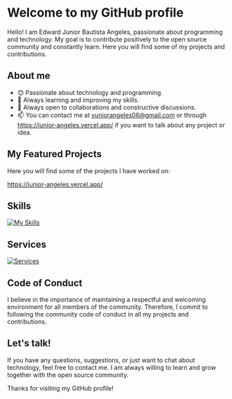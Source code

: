 
# Welcome to my GitHub profile

Hello! I am Edward Junior Bautista Angeles, passionate about programming and technology. My goal is to contribute positively to the open source community and constantly learn. Here you will find some of my projects and contributions.

## About me

- 😊 Passionate about technology and programming.
- 🌱 Always learning and improving my skills.
- 💬 Always open to collaborations and constructive discussions.
- 📫 You can contact me at yuniorangeles06@gmail.com or through https://junior-angeles.vercel.app/ if you want to talk about any project or idea.

## My Featured Projects

Here you will find some of the projects I have worked on:

https://junior-angeles.vercel.app/



## Skills

[![My Skills](https://skillicons.dev/icons?i=js,html,css,python,typescript,mysql)](https://skillicons.dev)

## Services
[![Services](https://skillicons.dev/icons?i=,docker,materialui,nodejs,mongo,firebase,postgres,threejs)](https://skillicons.dev)
## Code of Conduct

I believe in the importance of maintaining a respectful and welcoming environment for all members of the community. Therefore, I commit to following the community code of conduct in all my projects and contributions.

## Let's talk!

If you have any questions, suggestions, or just want to chat about technology, feel free to contact me. I am always willing to learn and grow together with the open source community.

Thanks for visiting my GitHub profile!


